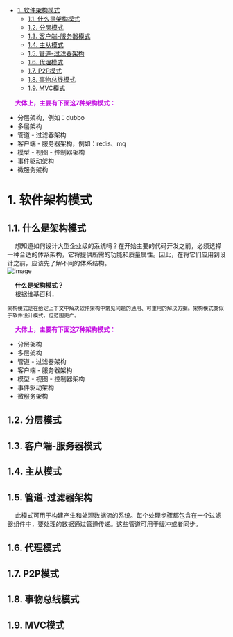 
<!-- TOC -->

- [1. 软件架构模式](#1-软件架构模式)
    - [1.1. 什么是架构模式](#11-什么是架构模式)
    - [1.2. 分层模式](#12-分层模式)
    - [1.3. 客户端-服务器模式](#13-客户端-服务器模式)
    - [1.4. 主从模式](#14-主从模式)
    - [1.5. 管道-过滤器架构](#15-管道-过滤器架构)
    - [1.6. 代理模式](#16-代理模式)
    - [1.7. P2P模式](#17-p2p模式)
    - [1.8. 事物总线模式](#18-事物总线模式)
    - [1.9. MVC模式](#19-mvc模式)

<!-- /TOC -->

&emsp; **<font color = "clime">大体上，主要有下面这7种架构模式：</font>**  
* 分层架构，例如：dubbo  
* 多层架构
* 管道 - 过滤器架构
* 客户端 - 服务器架构，例如：redis、mq  
* 模型 - 视图 - 控制器架构
* 事件驱动架构
* 微服务架构

# 1. 软件架构模式
<!-- 

10个常见的软件架构模式 
https://mp.weixin.qq.com/s/am-WfbzX7PYYjVlpaZpLiA


7种软件架构模式 
https://mp.weixin.qq.com/s/iCrgVlDdnLXV1v41RrSvyA

-->

## 1.1. 什么是架构模式
&emsp; 想知道如何设计大型企业级的系统吗？在开始主要的代码开发之前，必须选择一种合适的体系架构，它将提供所需的功能和质量属性。因此，在将它们应用到设计之前，应该先了解不同的体系结构。  
![image](https://gitee.com/wt1814/pic-host/raw/master/images/system/framework/framework-1.png)  


&emsp; **什么是架构模式？**  
&emsp; 根据维基百科，
    
    架构模式是在给定上下文中解决软件架构中常见问题的通用、可重用的解决方案。架构模式类似于软件设计模式，但范围更广。  

&emsp; **<font color = "clime">大体上，主要有下面这7种架构模式：</font>**  
* 分层架构
* 多层架构
* 管道 - 过滤器架构
* 客户端 - 服务器架构
* 模型 - 视图 - 控制器架构
* 事件驱动架构
* 微服务架构


## 1.2. 分层模式  


## 1.3. 客户端-服务器模式

## 1.4. 主从模式  


## 1.5. 管道-过滤器架构  
&emsp; 此模式可用于构建产生和处理数据流的系统。每个处理步骤都包含在一个过滤器组件中，要处理的数据通过管道传递。这些管道可用于缓冲或者同步。  

## 1.6. 代理模式


## 1.7. P2P模式

## 1.8. 事物总线模式


## 1.9. MVC模式  



